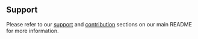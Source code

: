 ## Support

Please refer to our [support](..#support) and [contribution](..#contribution) sections on our main README for more information.
